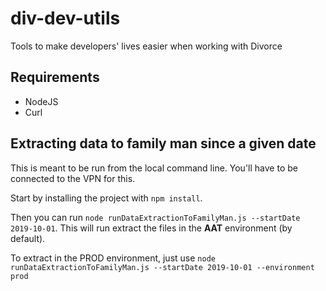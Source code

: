 # div-dev-utils
Tools to make developers' lives easier when working with Divorce

## Requirements
- NodeJS
- Curl

## Extracting data to family man since a given date
This is meant to be run from the local command line. You'll have to be connected to the VPN for this.

Start by installing the project with ```npm install```.

Then you can run ```node runDataExtractionToFamilyMan.js --startDate 2019-10-01```. This will run extract the files in the **AAT** environment (by default).

To extract in the PROD environment, just use ```node runDataExtractionToFamilyMan.js --startDate 2019-10-01 --environment prod```